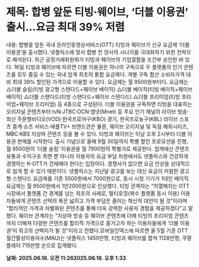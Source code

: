 # **제목: 합병 앞둔 티빙·웨이브, ‘더블 이용권’ 출시…요금 최대 39% 저렴**

  내용: 합병을 앞둔 국내 온라인동영상서비스(OTT) 티빙과 웨이브가 신규 요금제 ‘더블 이용권’을 출시했다. 넷플릭스에 맞서 합병 전 양사의 시너지를 극대화하기 위한 전략으로 해석된다. 최근 공정거래위원회가 티빙과 웨이브의 기업결합을 조건부 승인한 바 있다.  16일 티빙과 웨이브에 따르면 더블 이용권은 하나의 구독으로 두 플랫폼의 인기 콘텐츠를 모두 즐길 수 있는 국내 업계 최초의 통합 요금제다. 개별 구독 합산 소비자가격 대비 최대 39% 할인된 가격으로 이용할 수 있다. 요금제는 월 9500원부터다.  요금제는 △더블 슬림(티빙 광고형 스탠다드+웨이브 베이직) △더블 베이직(티빙 베이직+웨이브 베이직) △더블 스탠다드(티빙 스탠다드+웨이브 스탠다드) △더블 프리미엄(티빙 프리미엄+웨이브 프리미엄) 등 4종으로 구성된다. 더블 이용권을 구독하면 티빙을 대표하는 오리지널 콘텐츠부터 tvN·JTBC·OCN·엠넷(Mnet) 등 주요 인기 채널의 라이브 방송·최신 주문형비디오(VOD)·한국프로야구(KBO) 경기, 한국프로농구(KBL) 라이브 스포츠 중계·쇼츠 서비스·애플TV+ 브랜드관은 물론, 웨이브 오리지널 및 독점 해외시리즈, MBC·KBS 지상파 콘텐츠 등을 볼 수 있다. 티빙과 웨이브는 이날 오후 2시부터 더블 이용권 판매를 시작한다. 출시 기념으로 올해 9월 30일까지 특별 할인 프로모션을 진행, 월 9500원의 ‘더블 슬림’ 이용권을 월 7900원의 특별가로 제공한다. 업계에선 콘텐츠 유통과 수익구조 측면 뿐 아니라 이용자의 요금 부담 차원에서도 넷플릭스와 건강하게 경쟁하는 K-OTT가 건재해야 한다는 입장이다. 경쟁사가 없으면 요금 인상을 상대적으로 쉽게 할 수 있기 때문이다.  넷플릭스는 지난달 광고를 보는 대신 요금이 저렴한 광고형 스탠다드 요금제를 기존 5500원에서 7000원으로, 동시 시청 기기가 1대인 베이직 요금제는 월 9500원에서 1만2000원으로 인상했다.  티빙 관계자는 “치열해지는 OTT 시장에서 플랫폼 간 경계를 넘는 최초의 사례로, 멀티호밍(복수 플랫폼 동시 이용) 이용자들에게 콘텐츠 선택의 폭은 넓히고 가격 부담은 줄이는 혁신적 대안이 될 것”이라며 “합리적인 가격과 차별화된 콘텐츠를 통해 더욱 강력한 사용자 경험을 제공하겠다”고 말했다. 웨이브 관계자는 “지상파 방송 등 웨이브 콘텐츠에 더해 티빙의 프리미엄 콘텐츠까지 더해져 다양한 콘텐츠를 합리적 가격으로 즐기고자 하는 이용자들에게 ‘더블 이용권’이 최고의 선택지가 될 것”이라고 전했다.모바일인덱스에 따르면 올 5월 기준 OTT 월간활성이용자수(MAU)는 넷플릭스 1450만명, 티빙과 웨이브를 합쳐 1128만명, 쿠팡플레이 715만명 순으로 집계됐다.

  **날짜: 2025.06.16. 오전 11:262025.06.16. 오후 1:33**